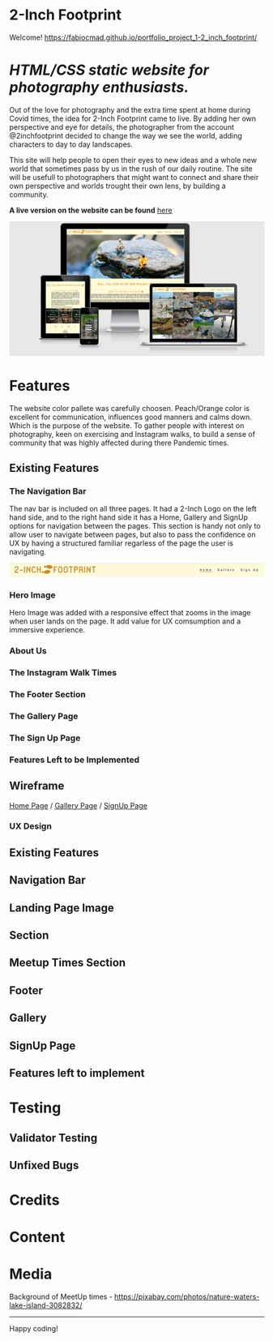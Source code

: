 # 2-Inch Footprint
Welcome! https://fabiocmad.github.io/portfolio_project_1-2_inch_footprint/

# *HTML/CSS static website for photography enthusiasts.*

Out of the love for photography and the extra time spent at home during Covid times, the idea for 2-Inch Footprint came to live. By adding her own perspective and eye for details, the photographer from the account @2inchfootprint decided to change the way we see the world, adding characters to day to day landscapes.

This site will help people to open their eyes to new ideas and a whole new world that sometimes pass by us in the rush of our daily routine. The site will be usefull to photographers that might want to connect and share their own perspective and worlds trought their own lens, by building a community.

**A live version on the website can be found** [here](https://fabiocmad.github.io/portfolio_project_1-2_inch_footprint)

![Am I Responsive?](https://github.com/fabiocmad/portfolio_project_1-2_inch_footprint/blob/main/assets/images/wireframes/responsive.png)

# Features
The website color pallete was carefully choosen. Peach/Orange color is excellent for communication, influences good manners and calms down. Which is the purpose of the website. To gather people with interest on photography, keen on exercising and Instagram walks, to build a sense of community that was highly affected during there Pandemic times.

## Existing Features
### The Navigation Bar
The nav bar is included on all three pages. It had a 2-Inch Logo on the left hand side, and to the right hand side it has a Home, Gallery and SignUp options for navigation between the pages. This section is handy not only to allow user to navigate between pages, but also to pass the confidence on UX by having a structured familiar regarless of the page the user is navigating.

![Navigation Bar](https://github.com/fabiocmad/portfolio_project_1-2_inch_footprint/blob/main/assets/images/features/feat_nav-bar.png)

### Hero Image
Hero Image was added with a responsive effect that zooms in the image when user lands on the page. It add value for UX comsumption and a immersive experience.



### About Us
### The Instagram Walk Times
### The Footer Section
### The Gallery Page
### The Sign Up Page
### Features Left to be Implemented

## Wireframe
[Home Page](https://github.com/fabiocmad/portfolio_project_1-2_inch_footprint/blob/main/assets/images/wireframes/home-page.png) /
[Gallery Page](https://github.com/fabiocmad/portfolio_project_1-2_inch_footprint/blob/main/assets/images/wireframes/gallery.png) / 
[SignUp Page](https://github.com/fabiocmad/portfolio_project_1-2_inch_footprint/blob/main/assets/images/wireframes/sign-up.png)

### UX Design


## Existing Features
## Navigation Bar
## Landing Page Image
## Section
## Meetup Times Section
## Footer
## Gallery
## SignUp Page
## Features left to implement

# Testing
## Validator Testing
## Unfixed Bugs

# Credits
# Content
# Media
Background of MeetUp times - https://pixabay.com/photos/nature-waters-lake-island-3082832/


---

Happy coding!
